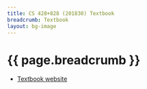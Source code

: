 ```yaml
---
title: CS 428+828 (201830) Textbook
breadcrumb: Textbook
layout: bg-image
---
```

# {{ page.breadcrumb }}

* [Textbook website](http://www.id-book.com/)
